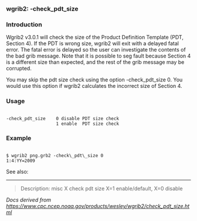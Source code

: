 
### wgrib2: -check\_pdt\_size



### Introduction



Wgrib2 v3.0.1 will check the size of the Product Definition Template (PDT, Section 4).
If the PDT is wrong size, wgrib2 will exit with a delayed fatal error. The fatal
error is delayed so the user can investigate the contents of the bad grib message.
Note that it is possible to seg fault because Section 4 is a different size than
expected, and the rest of the grib message may be corrupted.


You may skip the pdt size check using the option -check\_pdt\_size 0.
You would use this option if wgrib2 calculates the incorrect size of Section 4.

### Usage




```

-check_pdt_size    0 disable PDT size check
                   1 enable  PDT size check

```

### Example




```

$ wgrib2 png.grb2 -check\_pdt\_size 0
1:4:YY=2009

```




See also: 










----

>Description: misc  X      check pdt size X=1 enable/default, X=0 disable

_Docs derived from <https://www.cpc.ncep.noaa.gov/products/wesley/wgrib2/check_pdt_size.html>_
